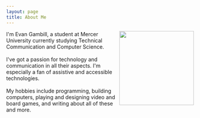 ```yaml
---
layout: page
title: About Me
---
```


<div style="float: right">
  <img src="{{site.baseurl}}/assets/images/headshot.jpg" width="200"> 
</div>

<div style="text-align: left">
I'm Evan Gambill, a student at Mercer University currently studying Technical Communication and Computer Science.
<br><br>
I've got a passion for technology and communication in all their aspects. I'm especially a fan of assistive and accessible technologies.
<br><br>
My hobbies include programming, building computers, playing and designing video and board games, and writing about all of these and more.
</div>
